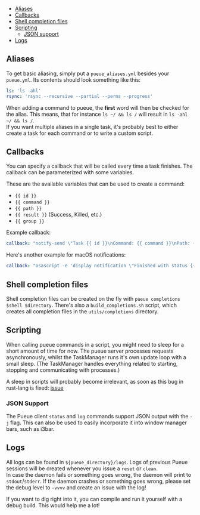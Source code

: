 - [Aliases](#aliases)
- [Callbacks](#callbacks)
- [Shell completion files](#shell-completion-files)
- [Scripting](#scripting)
    * [JSON support](#json-support)
- [Logs](#logs)

## Aliases

To get basic aliasing, simply put a `pueue_aliases.yml` besides your `pueue.yml`.
Its contents should look something like this:

```yaml
ls: 'ls -ahl'
rsync: 'rsync --recursive --partial --perms --progress'
```

When adding a command to pueue, the **first** word will then be checked for the alias.
This means, that for instance `ls ~/ && ls /` will result in `ls -ahl ~/ && ls /`.\
If you want multiple aliases in a single task, it's probably best to either create a task for each command or to write a custom script.

## Callbacks

You can specify a callback that will be called every time a task finishes.
The callback can be parameterized with some variables.

These are the available variables that can be used to create a command:

- `{{ id }}`
- `{{ command }}`
- `{{ path }}`
- `{{ result }}` (Success, Killed, etc.)
- `{{ group }}`

Example callback:

```yaml
callback: "notify-send \"Task {{ id }}\nCommand: {{ command }}\nPath: {{ path }}\nFinished with status '{{ result }}'\""
```

Here's another example for macOS notifications:

```yaml
callback: "osascript -e 'display notification \"Finished with status {{ result }}\" with title \"Pueue task {{ id }}\" subtitle \"{{ command }}\"'"
```

## Shell completion files

Shell completion files can be created on the fly with `pueue completions $shell $directory`.
There's also a `build_completions.sh` script, which creates all completion files in the `utils/completions` directory.

## Scripting

When calling pueue commands in a script, you might need to sleep for a short amount of time for now.
The pueue server processes requests asynchronously, whilst the TaskManager runs it's own update loop with a small sleep.
(The TaskManager handles everything related to starting, stopping and communicating with processes.)

A sleep in scripts will probably become irrelevant, as soon as this bug in rust-lang is fixed: [issue](https://github.com/rust-lang/rust/issues/39364)

### JSON Support

The Pueue client `status` and `log` commands support JSON output with the `-j` flag.
This can also be used to easily incorporate it into window manager bars, such as i3bar.

## Logs

All logs can be found in `${pueue_directory}/logs`.
Logs of previous Pueue sessions will be created whenever you issue a `reset` or `clean`.  
In case the daemon fails or something goes wrong, the daemon will print to `stdout`/`stderr`.
If the daemon crashes or something goes wrong, please set the debug level to `-vvvv` and create an issue with the log!

If you want to dig right into it, you can compile and run it yourself with a debug build.
This would help me a lot!

